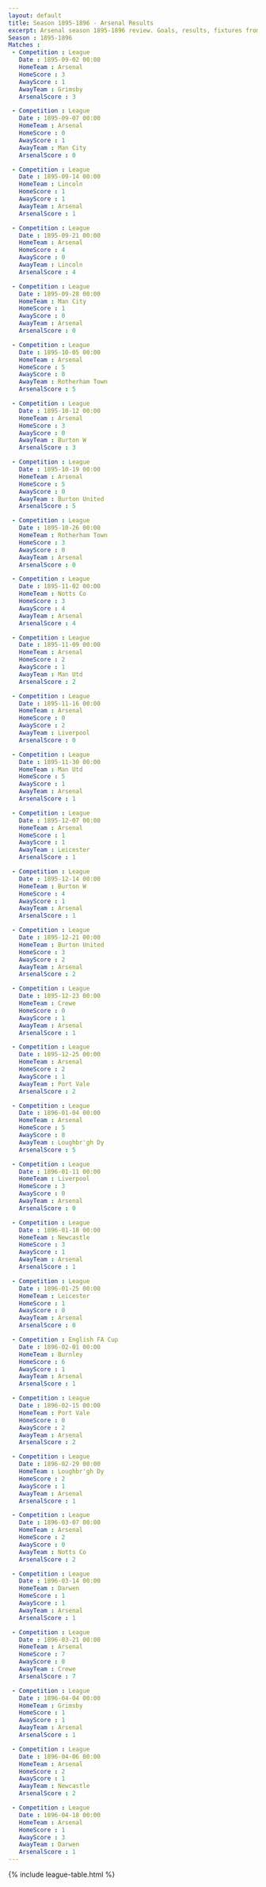 ```yaml
---
layout: default
title: Season 1895-1896 - Arsenal Results 
excerpt: Arsenal season 1895-1896 review. Goals, results, fixtures from the 1895-1896 season on History of Arsenal Football Club
Season : 1895-1896
Matches :
 - Competition : League
   Date : 1895-09-02 00:00
   HomeTeam : Arsenal
   HomeScore : 3
   AwayScore : 1
   AwayTeam : Grimsby
   ArsenalScore : 3

 - Competition : League
   Date : 1895-09-07 00:00
   HomeTeam : Arsenal
   HomeScore : 0
   AwayScore : 1
   AwayTeam : Man City
   ArsenalScore : 0

 - Competition : League
   Date : 1895-09-14 00:00
   HomeTeam : Lincoln
   HomeScore : 1
   AwayScore : 1
   AwayTeam : Arsenal
   ArsenalScore : 1

 - Competition : League
   Date : 1895-09-21 00:00
   HomeTeam : Arsenal
   HomeScore : 4
   AwayScore : 0
   AwayTeam : Lincoln
   ArsenalScore : 4

 - Competition : League
   Date : 1895-09-28 00:00
   HomeTeam : Man City
   HomeScore : 1
   AwayScore : 0
   AwayTeam : Arsenal
   ArsenalScore : 0

 - Competition : League
   Date : 1895-10-05 00:00
   HomeTeam : Arsenal
   HomeScore : 5
   AwayScore : 0
   AwayTeam : Rotherham Town
   ArsenalScore : 5

 - Competition : League
   Date : 1895-10-12 00:00
   HomeTeam : Arsenal
   HomeScore : 3
   AwayScore : 0
   AwayTeam : Burton W
   ArsenalScore : 3

 - Competition : League
   Date : 1895-10-19 00:00
   HomeTeam : Arsenal
   HomeScore : 5
   AwayScore : 0
   AwayTeam : Burton United
   ArsenalScore : 5

 - Competition : League
   Date : 1895-10-26 00:00
   HomeTeam : Rotherham Town
   HomeScore : 3
   AwayScore : 0
   AwayTeam : Arsenal
   ArsenalScore : 0

 - Competition : League
   Date : 1895-11-02 00:00
   HomeTeam : Notts Co
   HomeScore : 3
   AwayScore : 4
   AwayTeam : Arsenal
   ArsenalScore : 4

 - Competition : League
   Date : 1895-11-09 00:00
   HomeTeam : Arsenal
   HomeScore : 2
   AwayScore : 1
   AwayTeam : Man Utd
   ArsenalScore : 2

 - Competition : League
   Date : 1895-11-16 00:00
   HomeTeam : Arsenal
   HomeScore : 0
   AwayScore : 2
   AwayTeam : Liverpool
   ArsenalScore : 0

 - Competition : League
   Date : 1895-11-30 00:00
   HomeTeam : Man Utd
   HomeScore : 5
   AwayScore : 1
   AwayTeam : Arsenal
   ArsenalScore : 1

 - Competition : League
   Date : 1895-12-07 00:00
   HomeTeam : Arsenal
   HomeScore : 1
   AwayScore : 1
   AwayTeam : Leicester
   ArsenalScore : 1

 - Competition : League
   Date : 1895-12-14 00:00
   HomeTeam : Burton W
   HomeScore : 4
   AwayScore : 1
   AwayTeam : Arsenal
   ArsenalScore : 1

 - Competition : League
   Date : 1895-12-21 00:00
   HomeTeam : Burton United
   HomeScore : 3
   AwayScore : 2
   AwayTeam : Arsenal
   ArsenalScore : 2

 - Competition : League
   Date : 1895-12-23 00:00
   HomeTeam : Crewe
   HomeScore : 0
   AwayScore : 1
   AwayTeam : Arsenal
   ArsenalScore : 1

 - Competition : League
   Date : 1895-12-25 00:00
   HomeTeam : Arsenal
   HomeScore : 2
   AwayScore : 1
   AwayTeam : Port Vale
   ArsenalScore : 2

 - Competition : League
   Date : 1896-01-04 00:00
   HomeTeam : Arsenal
   HomeScore : 5
   AwayScore : 0
   AwayTeam : Loughbr'gh Dy
   ArsenalScore : 5

 - Competition : League
   Date : 1896-01-11 00:00
   HomeTeam : Liverpool
   HomeScore : 3
   AwayScore : 0
   AwayTeam : Arsenal
   ArsenalScore : 0

 - Competition : League
   Date : 1896-01-18 00:00
   HomeTeam : Newcastle
   HomeScore : 3
   AwayScore : 1
   AwayTeam : Arsenal
   ArsenalScore : 1

 - Competition : League
   Date : 1896-01-25 00:00
   HomeTeam : Leicester
   HomeScore : 1
   AwayScore : 0
   AwayTeam : Arsenal
   ArsenalScore : 0

 - Competition : English FA Cup
   Date : 1896-02-01 00:00
   HomeTeam : Burnley
   HomeScore : 6
   AwayScore : 1
   AwayTeam : Arsenal
   ArsenalScore : 1

 - Competition : League
   Date : 1896-02-15 00:00
   HomeTeam : Port Vale
   HomeScore : 0
   AwayScore : 2
   AwayTeam : Arsenal
   ArsenalScore : 2

 - Competition : League
   Date : 1896-02-29 00:00
   HomeTeam : Loughbr'gh Dy
   HomeScore : 2
   AwayScore : 1
   AwayTeam : Arsenal
   ArsenalScore : 1

 - Competition : League
   Date : 1896-03-07 00:00
   HomeTeam : Arsenal
   HomeScore : 2
   AwayScore : 0
   AwayTeam : Notts Co
   ArsenalScore : 2

 - Competition : League
   Date : 1896-03-14 00:00
   HomeTeam : Darwen
   HomeScore : 1
   AwayScore : 1
   AwayTeam : Arsenal
   ArsenalScore : 1

 - Competition : League
   Date : 1896-03-21 00:00
   HomeTeam : Arsenal
   HomeScore : 7
   AwayScore : 0
   AwayTeam : Crewe
   ArsenalScore : 7

 - Competition : League
   Date : 1896-04-04 00:00
   HomeTeam : Grimsby
   HomeScore : 1
   AwayScore : 1
   AwayTeam : Arsenal
   ArsenalScore : 1

 - Competition : League
   Date : 1896-04-06 00:00
   HomeTeam : Arsenal
   HomeScore : 2
   AwayScore : 1
   AwayTeam : Newcastle
   ArsenalScore : 2

 - Competition : League
   Date : 1896-04-18 00:00
   HomeTeam : Arsenal
   HomeScore : 1
   AwayScore : 3
   AwayTeam : Darwen
   ArsenalScore : 1
---
```



{% include league-table.html %}